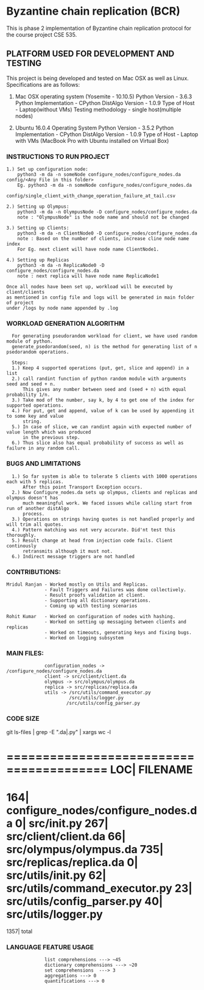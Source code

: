 # Byzantine chain replication (BCR)

This is phase 2 implementation of Byzantine chain replication protocol for the
course project CSE 535.

## PLATFORM USED FOR DEVELOPMENT AND TESTING

This project is being developed and tested on Mac OSX as well as Linux.
Specifications are as follows:

1. Mac OSX operating system (Yosemite - 10.10.5)
   Python Version - 3.6.3
   Python Implementation - CPython
   DistAlgo Version - 1.0.9
   Type of Host - Laptop(without VMs)
   Testing methodology - single host(multiple nodes)

2. Ubuntu 16.0.4 Operating System
   Python Version - 3.5.2
   Python Implementation - CPython
   DistAlgo Version - 1.0.9
   Type of Host - Laptop with VMs (MacBook Pro with Ubuntu installed on Virtual
   Box)


### INSTRUCTIONS TO RUN PROJECT

    1.) Set up configuration node:
        python3 -m da -n someNode configure_nodes/configure_nodes.da config/<Any File in this folder>
        Eg. python3 -m da -n someNode configure_nodes/configure_nodes.da 
                config/single_client_with_change_operation_failure_at_tail.csv

    2.) Setting up Olympus:
        python3 -m da -n OlympusNode -D configure_nodes/configure_nodes.da
        note : "OlympusNode" is the node name and should not be changed
    
    3.) Setting up Clients:
        python3 -m da -n ClientNode0 -D configure_nodes/configure_nodes.da
        note : Based on the number of clients, increase cline node name index
        For Eg. next client will have node name ClientNode1.

    4.) Setting up Replicas
        python3 -m da -n ReplicaNode0 -D configure_nodes/configure_nodes.da
        note : next replica will have node name ReplicaNode1

    Once all nodes have been set up, workload will be executed by client/clients
    as mentioned in config file and logs will be generated in main folder of project
    under /logs by node name appended by .log

### WORKLOAD GENERATION ALGORITHM

      For generating pseudorandom workload for client, we have used random module of python.
      generate_psedorandom(seed, n) is the method for generating list of n psedorandom operations.

      Steps:
      1.) Keep 4 supported operations (put, get, slice and append) in a list
      2.) call randint function of python random module with arguments seed and seed + n.
          This gives any number between seed and (seed + n) with equal probability 1/n.
      3.) Take mod of the number, say k, by 4 to get one of the index for supported operations.
      4.) For put, get and append, value of k can be used by appending it to some key and value
          string.
      5.) In case of slice, we can randint again with expected number of value length which was produced 
          in the previous step.
      6.) Thus slice also has equal probability of success as well as failure in any random call.

### BUGS AND LIMITATIONS
      1.) So far system is able to tolerate 5 clients with 1000 operations each with 5 replicas.
          After this point Transport Exception occurs.
      2.) Now Configure_nodes.da sets up olympus, clients and replicas and olympus doesn't has
          much meaningful work. We faced issues while calling start from run of another distAlgo
          process.
      3.) Operations on strings having quotes is not handled properly and will trim all quotes.
      4.) Pattern matching was not very accurate. Did'nt test this thoroughly.
      5.) Result change at head from injection code fails. Client continously
          retransmits although it must not.
      6.) Indirect message triggers are not handled

### CONTRIBUTIONS:
    Mridul Ranjan - Worked mostly on Utils and Replicas.
                  - Fault Triggers and Failures was done collectively.
                  - Result proofs validation at client.
                  - Supporting all dictionary operations.
                  - Coming up with testing scenarios

    Rohit Kumar   - Worked on configuration of nodes with hashing.
                  - Worked on setting up messaging between clients and replicas
                  - Worked on timeouts, generating keys and fixing bugs.
                  - Worked on logging subsystem

### MAIN FILES:
                  configuration_nodes -> /configure_nodes/configure_nodes.da
                  client -> src/client/client.da
                  olympus -> src/olympus/olympus.da
                  replica -> src/replicas/replica.da
                  utils -> /src/utils/command_executor.py
                           /src/utils/logger.py
                          /src/utils/config_parser.py

### CODE SIZE

git ls-files | grep -E ".da|.py" | xargs wc -l

========================================
  LOC|  FILENAME
========================================
  164| configure_nodes/configure_nodes.da
    0| src/__init__.py
  267| src/client/client.da
   66| src/olympus/olympus.da
  735| src/replicas/replica.da
    0| src/utils/__init__.py
   62| src/utils/command_executor.py
   23| src/utils/config_parser.py
   40| src/utils/logger.py
=========================================
 1357| total
        

### LANGUAGE FEATURE USAGE
                  list comprehensions ---> ~45
                  dictionary comprehensions ---> ~20
                  set comprehensions  ---> 3
                  aggregations ---> 0
                  quantifications ---> 0
